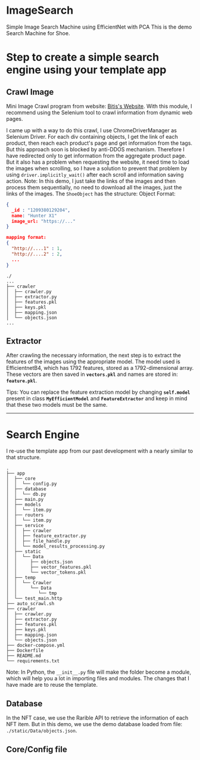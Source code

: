 # ImageSearch
Simple Image Search Machine using EfficientNet with PCA
This is the demo Search Machine for Shoe.

# Step to create a simple search engine using your template app
## Crawl Image

Mini Image Crawl program from website: [Bitis's Website](https://bitis.com.vn/). With this module, I recommend using the Selenium tool to crawl information from dynamic web pages.

I came up with a way to do this crawl, I use ChromeDriverManager as Selenium Driver. For each div containing objects, I get the link of each product, then reach each product's page and get information from the tags. But this approach soon is blocked by anti-DDOS mechanism. 
Therefore I have redirected only to get information from the aggregate product page. But it also has a problem when requesting the website, it need time to load the images when scrolling, so I have a solution to prevent that problem by using `driver.implicitly_wait()` after each scroll and information saving action. 
Note: In this demo, I just take the links of the images and then process them sequentially, no need to download all the images, just the links of the images.
The `ShoeObject` has the structure:
Object Format:
```json
{
  _id : "1209380129204",
  name: "Hunter X1"
  image_url: "https://..."
}

mapping format:
{
  "http://....1" : 1,
  "http://....2" : 2,
  ...
}
```

```
./
...
├── crawler
│  ├── crawler.py
│  ├── extractor.py
│  ├── features.pkl
│  ├── keys.pkl
│  ├── mapping.json
│  └── objects.json
...
```
## Extractor
After crawling the necessary information, the next step is to extract the features of the images using the appropriate model. The model used is EfficientnetB4, which has 1792 features, stored as a 1792-dimensional array. These vectors are then saved in **`vectors.pkl`** and names are stored in: **`feature.pkl`**. 

Tips: You can replace the feature extraction model by changing **`self.model`** present in class **`MyEfficientModel`** and **`FeatureExtractor`** and keep in mind that these two models must be the same.

***
# Search Engine 
I re-use the template app from our past development with a nearly similar to that structure.
```
.
├── app
│  ├── core
│  │  └── config.py
│  ├── database
│  │  └── db.py
│  ├── main.py
│  ├── models
│  │  └── item.py
│  ├── routers
│  │  └── item.py
│  ├── service
│  │  ├── crawler
│  │  ├── feature_extractor.py
│  │  ├── file_handle.py
│  │  └── model_results_processing.py
│  ├── static
│  │  └── Data
│  │     ├── objects.json
│  │     ├── vector_features.pkl
│  │     └── vector_tokens.pkl
│  ├── temp
│  │  └── Crawler
│  │     └── Data
│  │        └── tmp
│  └── test_main.http
├── auto_scrawl.sh
├── crawler
│  ├── crawler.py
│  ├── extractor.py
│  ├── features.pkl
│  ├── keys.pkl
│  ├── mapping.json
│  └── objects.json
├── docker-compose.yml
├── Dockerfile
├── README.md
└── requirements.txt
```
Note: In Python, the `__init__.py` file will make the folder become a module, which will help you a lot in importing files and modules.
The changes that I have made are to reuse the template.
## Database
In the NFT case, we use the Rarible API to retrieve the information of each NFT item. But in this demo, we use the demo database loaded from file: `./static/Data/objects.json`.



## Core/Config file 
